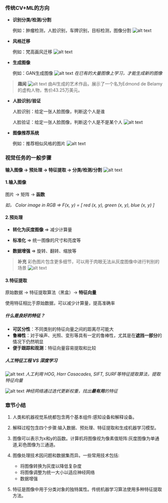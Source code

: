 ### 传统CV+ML的方向
- **识别分类/检测/分割**

    例如：肿瘤检测，人脸识别，车牌识别，目标检测，图像分割
    ![alt text](images/deep_learning_for_vision_systems/image_rename6.png)
- **风格迁移**

    例如：梵高画风迁移
    ![alt text](images/deep_learning_for_vision_systems/image_rename1.png)
- **生成图像**

    例如：GAN生成图像
    ![alt text](images/deep_learning_for_vision_systems/image_rename2.png)
    *在已有的大量图像上学习，才能生成新的图像*

> **趣闻**
![alt text](images/deep_learning_for_vision_systems/image_rename3.png)
> 由AI生成的艺术作品，展示了一个名为Edmond de Belamy的虚构人物，售价43.25万美元。

- **人脸识别/验证**

    人脸识别：给定一张人脸图像，判断这个人是谁
    
    人脸验证：给定一张人脸图像，判断这个人是不是某个人
    ![alt text](images/deep_learning_for_vision_systems/image_rename4.png)

- **图像推荐系统**

    例如：推荐相似风格的图片
    ![alt text](images/deep_learning_for_vision_systems/image_rename5.png)

### 视觉任务的一般步骤
**输入图像 -> 预处理 -> 特征提取 -> 分类/检测/分割**
![alt text](images/deep_learning_for_vision_systems/image_rename8.png)

#### 1.输入图像
图片 -> 矩阵 -> **函数**

*如， Color image in RGB => F(x, y) = [ red (x, y), green (x, y), blue (x, y) ]*

#### 2.预处理
- **转化为灰度图像** => 减少计算量

- **标准化** => 统一图像的尺寸和亮度等

- **数据增强** => 旋转、翻转、缩放等

> **补充**
> 彩色图片包含更多细节，可以用于肉眼无法从灰度图像中进行判别的场景
> ![alt text](images/deep_learning_for_vision_systems/image_rename7.png)

#### 3.特征提取
原始数据 -> 特征提取算法（黑盒）-> **特征向量**

使用特征相比于原始数据，可以减少计算量，提高准确率

##### 什么是良好的特征？
- **可区分性**：不同类别的特征向量之间的距离尽可能大
- **鲁棒性**：对于噪声、光照、变形等具有一定的鲁棒性，尤其是在**遮挡一部分**的情况下仍然明显
- **便于跟踪和观测**：特征向量容易提取和比较

##### 人工特征工程 VS 深度学习
![alt text](images/deep_learning_for_vision_systems/image_rename10.png)
*人工利用 HOG, Harr Casacades, SIFT, SURF等特征提取算法，提取特征向量*

![alt text](images/deep_learning_for_vision_systems/image_rename9.png)
*神经网络通过迭代更新权重，找出**最有用**的特征*

### 章节小结

1. 人类和机器视觉系统都包含两个基本组件:感知设备和解释设备。

2. 解释过程包含四个步骤:输入数据、预处理、特征提取和生成机器学习模型。

3. 图像可以表示为x和y的函数。计算机将图像视为像素值矩阵:灰度图像为单通道,彩色图像为三通道。

4. 图像处理技术因问题和数据集而异。一些常用技术包括:
   - 将图像转换为灰度以降低复杂度
   - 将图像调整为统一大小以适应神经网络
   - 数据增强

5. 特征是图像中用于分类对象的独特属性。传统机器学习算法使用多种特征提取方法。